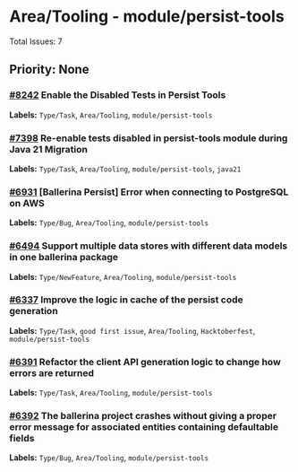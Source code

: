 # Area/Tooling - module/persist-tools

Total Issues: 7

## Priority: None

### [#8242](https://github.com/ballerina-platform/ballerina-library/issues/8242) Enable the Disabled Tests in Persist Tools
**Labels:** `Type/Task`, `Area/Tooling`, `module/persist-tools`

### [#7398](https://github.com/ballerina-platform/ballerina-library/issues/7398) Re-enable tests disabled in persist-tools module during Java 21 Migration
**Labels:** `Type/Task`, `Area/Tooling`, `module/persist-tools`, `java21`

### [#6931](https://github.com/ballerina-platform/ballerina-library/issues/6931) [Ballerina Persist] Error when connecting to PostgreSQL on AWS
**Labels:** `Type/Bug`, `Area/Tooling`, `module/persist-tools`

### [#6494](https://github.com/ballerina-platform/ballerina-library/issues/6494) Support multiple data stores with different data models in one ballerina package
**Labels:** `Type/NewFeature`, `Area/Tooling`, `module/persist-tools`

### [#6337](https://github.com/ballerina-platform/ballerina-library/issues/6337) Improve the logic in cache of the persist code generation 
**Labels:** `Type/Task`, `good first issue`, `Area/Tooling`, `Hacktoberfest`, `module/persist-tools`

### [#6391](https://github.com/ballerina-platform/ballerina-library/issues/6391) Refactor the client API generation logic to change how errors are returned
**Labels:** `Type/Task`, `Area/Tooling`, `module/persist-tools`

### [#6392](https://github.com/ballerina-platform/ballerina-library/issues/6392) The ballerina project crashes without giving a proper error message for associated entities containing defaultable fields
**Labels:** `Type/Bug`, `Area/Tooling`, `module/persist-tools`

